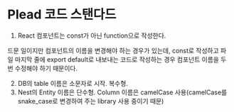# Plead 코드 스탠다드
1. React 컴포넌트는 const가 아닌 function으로 작성한다.

드문 일이지만 컴포넌트의 이름을 변경해야 하는 경우가 있는데, const로 작성하고 파일 마지막 줄에 export default로 내보내는 코드로 작성하는 경우 컴포넌트 이름을 두번 수정해야 하기 때문이다.

2. DB의 table 이름은 소문자로 시작. 복수형.
3. Nest의 Entity 이름은 단수형. Column 이름은 camelCase 사용(camelCase를 snake_case로 변경하여 주는 library 사용 중이기 때문)
